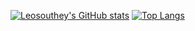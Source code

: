 [![Leosouthey's GitHub stats](https://github-readme-stats.vercel.app/api?username=Leosouthey&count_private=true&show_icons=true)](https://github.com/Leosouthey)
[![Top Langs](https://github-readme-stats.vercel.app/api/top-langs/?username=Leosouthey)](https://github.com/Leosouthey)
